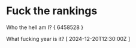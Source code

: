 # Fuck the rankings

Who the hell am I?
{ 6458528 }

What fucking year is it?
[ 2024-12-20T12:30:00Z ]
